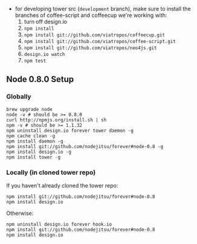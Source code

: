 - for developing tower src (`development` branch), make sure to install the branches of coffee-script and coffeecup we're working with:
  1. turn off design.io
  2. `npm install`
  3. `npm install git://github.com/viatropos/coffeecup.git`
  4. `npm install git://github.com/viatropos/coffee-script.git`
  5. `npm install git://github.com/viatropos/neo4js.git`
  5. `design.io watch`
  6. `npm test`

## Node 0.8.0 Setup

### Globally

```
brew upgrade node
node -v # should be >= 0.8.0
curl http://npmjs.org/install.sh | sh
npm -v # should be >= 1.1.32
npm uninstall design.io forever tower daemon -g
npm cache clean -g
npm install daemon -g
npm install git://github.com/nodejitsu/forever#node-0.8 -g
npm install design.io -g
npm install tower -g
```

### Locally (in cloned tower repo)

If you haven't already cloned the tower repo:

```
npm install git://github.com/nodejitsu/forever#node-0.8
npm install design.io
```

Otherwise:

```
npm uninstall design.io forever hook.io
npm install git://github.com/nodejitsu/forever#node-0.8
npm install design.io
```